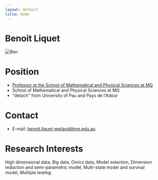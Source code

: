 ```yaml
---
layout: default
title: Home
---
```


# Benoit Liquet

<img src="https://benoit-liquet.github.io/Resume/benoit.png" alt="Ben">


# Position
- [Professor at the School of Mathematical and Physical Sciences at MQ](https://researchers.mq.edu.au/en/persons/benoit-liquet-weiland)
- School of Mathematical and Physical Sciences at MQ
- "detach" from University of Pau and Pays de l'Adour 


# Contact 

- E-mail: benoit.liquet-weiland@mq.edu.au

# Research Interests
High dimensional data, Big data, Omics data, Model selection, Dimension reduction and semi-parametric model, Multi-state model and survival model, Multiple testing

